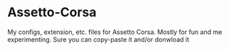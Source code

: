 # Assetto-Corsa

My configs, extension, etc. files for Assetto Corsa. Mostly for fun
and me experimenting. Sure you can copy-paste it and/or donwload it
